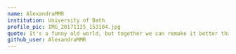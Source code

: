 ```yaml
---
name: AlexandraMMR
institution: University of Bath
profile_pic: IMG_20171125_153104.jpg
quote: It's a funny old world, but together we can remake it better than even before! 
github_user: AlexandraMMR
---
```

